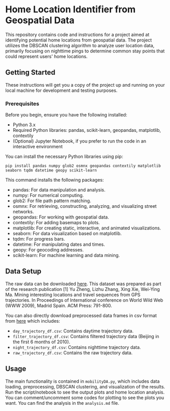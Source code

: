 # Home Location Identifier from Geospatial Data
This repository contains code and instructions for a project aimed at identifying potential home locations from geospatial data. The project utilizes the DBSCAN clustering algorithm to analyze user location data, primarily focusing on nighttime pings to determine common stay points that could represent users' home locations.

## Getting Started
These instructions will get you a copy of the project up and running on your local machine for development and testing purposes.

### Prerequisites
Before you begin, ensure you have the following installed:

- Python 3.x
- Required Python libraries: pandas, scikit-learn, geopandas, matplotlib, contextily
- (Optional) Jupyter Notebook, if you prefer to run the code in an interactive environment

You can install the necessary Python libraries using pip:
```
pip install pandas numpy glob2 osmnx geopandas contextily matplotlib seaborn tqdm datetime geopy scikit-learn
```
This command installs the following packages:
- pandas: For data manipulation and analysis.
- numpy: For numerical computing.
- glob2: For file path pattern matching.
- osmnx: For retrieving, constructing, analyzing, and visualizing street networks.
- geopandas: For working with geospatial data.
- contextily: For adding basemaps to plots.
- matplotlib: For creating static, interactive, and animated visualizations.
- seaborn: For data visualization based on matplotlib.
- tqdm: For progress bars.
- datetime: For manipulating dates and times.
- geopy: For geocoding addresses.
- scikit-learn: For machine learning and data mining.

## Data Setup
The raw data can be downloaded [here](https://www.microsoft.com/en-us/download/details.aspx?id=52367). This dataset was prepared as part of the research publication [1] Yu Zheng, Lizhu Zhang, Xing Xie, Wei-Ying Ma. Mining interesting locations and travel sequences from GPS trajectories. In Proceedings of International conference on World Wild Web (WWW 2009), Madrid Spain. ACM Press: 791-800.

You can also directly download preprocessed data frames in csv format from [here](https://drive.google.com/drive/folders/14sMbGNylIkKfwCsDkmwCqOYqIfUYDogD?usp=sharing) which includes:
- `day_trajectory_df.csv`: Contains daytime trajectory data.
- `filter_trajectory_df.csv`: Contains filtered trajectory data (Beijing in the first 6 months of 2010).
- `night_trajectory_df.csv`: Contains nighttime trajectory data.
- `raw_trajectory_df.csv`: Contains the raw trajectory data.

## Usage
The main functionality is contained in `mobilityDA.py`, which includes data loading, preprocessing, DBSCAN clustering, and visualization of the results. Run the script/notebook to see the output plots and home location analysis. You can comment/uncomment some codes for plotting to see the plots you want. You can find the analysis in the `analysis.md` file.
















